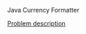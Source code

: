 Java Currency Formatter

<a href="https://www.hackerrank.com/challenges/java-currency-formatter/problem">Problem description</a>
